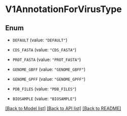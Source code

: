 # V1AnnotationForVirusType

## Enum


* `DEFAULT` (value: `"DEFAULT"`)

* `CDS_FASTA` (value: `"CDS_FASTA"`)

* `PROT_FASTA` (value: `"PROT_FASTA"`)

* `GENOME_GBFF` (value: `"GENOME_GBFF"`)

* `GENOME_GPFF` (value: `"GENOME_GPFF"`)

* `PDB_FILES` (value: `"PDB_FILES"`)

* `BIOSAMPLE` (value: `"BIOSAMPLE"`)


[[Back to Model list]](../README.md#documentation-for-models) [[Back to API list]](../README.md#documentation-for-api-endpoints) [[Back to README]](../README.md)


